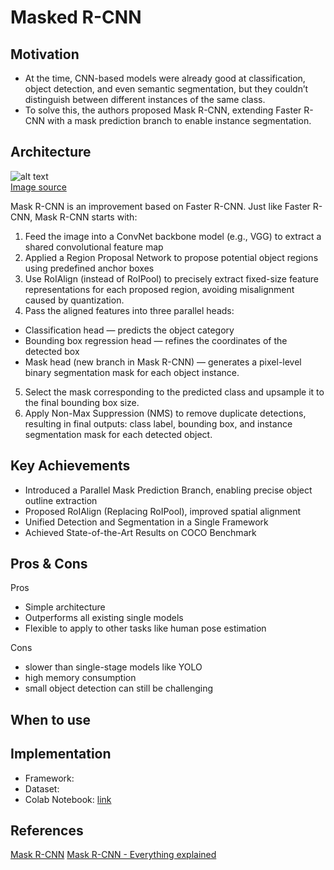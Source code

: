 
# Masked R-CNN

## Motivation

- At the time, CNN-based models were already good at classification, object detection, and even semantic segmentation, but they couldn’t distinguish between different instances of the same class.
- To solve this, the authors proposed Mask R-CNN, extending Faster R-CNN with a mask prediction branch to enable instance segmentation.

## Architecture
![alt text](https://github.com/khchu93/NoteImage/blob/main/MaskedRCNN.PNG?raw=true)<br>
[Image source](https://developers.arcgis.com/python/latest/guide/how-maskrcnn-works/)

Mask R-CNN is an improvement based on Faster R-CNN. Just like Faster R-CNN, Mask R-CNN starts with:
1. Feed the image into a ConvNet backbone model (e.g., VGG) to extract a shared convolutional feature map
2. Applied a Region Proposal Network to propose potential object regions using predefined anchor boxes
3. Use RoIAlign (instead of RoIPool) to precisely extract fixed-size feature representations for each proposed region, avoiding misalignment caused by quantization.
4. Pass the aligned features into three parallel heads:
- Classification head — predicts the object category
- Bounding box regression head — refines the coordinates of the detected box
- Mask head (new branch in Mask R-CNN) — generates a pixel-level binary segmentation mask for each object instance.
5. Select the mask corresponding to the predicted class and upsample it to the final bounding box size.
6. Apply Non-Max Suppression (NMS) to remove duplicate detections, resulting in final outputs: class label, bounding box, and instance segmentation mask for each detected object.

## Key Achievements
- Introduced a Parallel Mask Prediction Branch, enabling precise object outline extraction
- Proposed RoIAlign (Replacing RoIPool), improved spatial alignment
- Unified Detection and Segmentation in a Single Framework
- Achieved State-of-the-Art Results on COCO Benchmark

## Pros & Cons

Pros
- Simple architecture
- Outperforms all existing single models
- Flexible to apply to other tasks like human pose estimation

Cons
- slower than single-stage models like YOLO
- high memory consumption
- small object detection can still be challenging

## When to use

## Implementation
- Framework: 
- Dataset: 
- Colab Notebook: [link]()

<!--
## Results
Training

Validation

Examples:
-->

## References
[Mask R-CNN](https://arxiv.org/pdf/1703.06870)
[Mask R-CNN - Everything explained](https://www.picsellia.com/post/mask-r-cnn-everything-explained)
